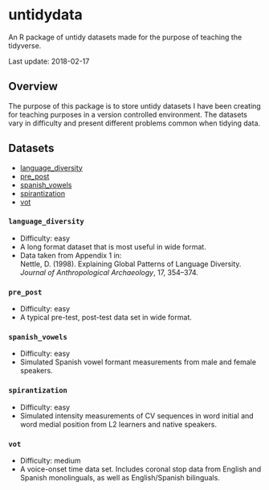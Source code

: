 untidydata
==========

An R package of untidy datasets made for the purpose of teaching the
tidyverse.

Last update: 2018-02-17

Overview
--------

The purpose of this package is to store untidy datasets I have been
creating for teaching purposes in a version controlled environment. The
datasets vary in difficulty and present different problems common when
tidying data.

Datasets
--------

-   [language\_diversity](#language_diversity)
-   [pre\_post](#pre_post)
-   [spanish\_vowels](#spanish_vowels)
-   [spirantization](#spirantization)
-   [vot](#vot)

### `language_diversity`

-   Difficulty: easy
-   A long format dataset that is most useful in wide format.
-   Data taken from Appendix 1 in:  
    Nettle, D. (1998). Explaining Global Patterns of Language Diversity.
    *Journal of Anthropological Archaeology*, 17, 354–374.

### `pre_post`

-   Difficulty: easy
-   A typical pre-test, post-test data set in wide format.

### `spanish_vowels`

-   Difficulty: easy
-   Simulated Spanish vowel formant measurements from male and female
    speakers.

### `spirantization`

-   Difficulty: easy
-   Simulated intensity measurements of CV sequences in word initial and
    word medial position from L2 learners and native speakers.

### `vot`

-   Difficulty: medium
-   A voice-onset time data set. Includes coronal stop data from English
    and Spanish monolinguals, as well as English/Spanish bilinguals.
